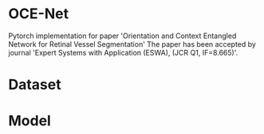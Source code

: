 # OCE-Net
Pytorch implementation for paper 'Orientation and Context Entangled Network for Retinal Vessel Segmentation'
The paper has been accepted by journal 'Expert Systems with Application (ESWA), (JCR Q1, IF=8.665)'.

# Dataset

# Model
